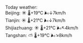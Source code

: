 Today weather:  
Beijing: ☀️   🌡️+19°C 🌬️↓7km/h  
Tianjin: ☀️   🌡️+21°C 🌬️↓7km/h  
Shijiazhuang: ☀️   🌡️+21°C 🌬️↖4km/h  
Tangshan: ⛅️  🌡️+19°C 🌬️↘8km/h  
